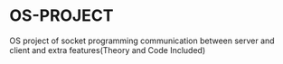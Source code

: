 # OS-PROJECT
OS project of socket programming communication between server and client and extra features(Theory and Code Included)

